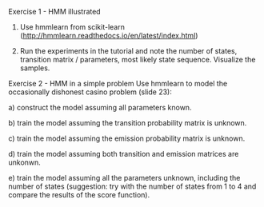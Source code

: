 Exercise 1 - HMM illustrated
1. Use hmmlearn from scikit-learn (http://hmmlearn.readthedocs.io/en/latest/index.html)

2. Run the experiments in the tutorial and note the number of states, transition matrix / parameters, most likely state sequence. Visualize the samples.

Exercise 2 - HMM in a simple problem
Use hmmlearn to model the occasionally dishonest casino problem (slide 23):

a) construct the model assuming all parameters known.

b) train the model assuming the transition probability matrix is unknown.

c) train the model assuming the emission probability matrix is unknown.

d) train the model assuming both transition and emission matrices are unkonwn.

e) train the model assuming all the parameters unknown, including the number of states (suggestion: try with the number of states from 1 to 4 and compare the results of the score function).
